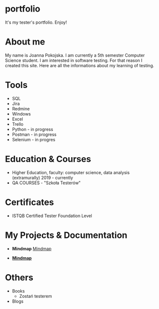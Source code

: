 # portfolio
It's my tester's portfolio. Enjoy!

# About me
My name is Joanna Pokojska. I am  currently a 5th semester Computer Science student. I am interested in software testing. For that reason I created this site. Here are all the informations about my learning of testing.

# Tools
 * SQL
 * Jira
 * Redmine
 * Windows
 * Excel
 * Trello
 * Python - in progress
 * Postman - in progress
 * Selenium - in progres

# Education & Courses
 * Higher Education, faculty: computer science, data analysis (extramurally) 2019 - currently
 * QA COURSES - "Szkoła Testerów"
 
# Certificates
 * ISTQB Certified Tester Foundation Level 
 
# My Projects & Documentation
 * **Mindmap**
  [Mindmap](https://drive.google.com/drive/folders/1wpbRsvr09tK4Uyx0pWNbfi4CBE0uu6c9?usp=sharing)

 * [**Mindmap**](https://drive.google.com/drive/folders/1wpbRsvr09tK4Uyx0pWNbfi4CBE0uu6c9?usp=sharing)


# Others
 * Books
    * Zostań testerem
 * Blogs
